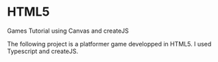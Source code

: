 HTML5
=====

Games Tutorial using Canvas and createJS

The following project is a platformer game developped in HTML5. I used Typescript and createJS.


